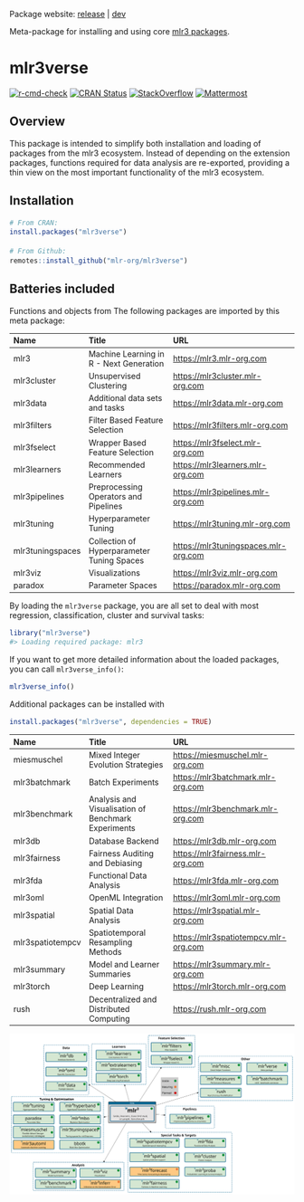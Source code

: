
<!-- README.md is generated from README.Rmd. Please edit that file -->

Package website: [release](https://mlr3verse.mlr-org.com/) \|
[dev](https://mlr3verse.mlr-org.com/dev/)

Meta-package for installing and using core [mlr3
packages](https://github.com/mlr-org/mlr3/wiki/Extension-Packages).

# mlr3verse

<!-- badges: start -->

[![r-cmd-check](https://github.com/mlr-org/mlr3verse/actions/workflows/r-cmd-check.yml/badge.svg)](https://github.com/mlr-org/mlr3verse/actions/workflows/r-cmd-check.yml)
[![CRAN
Status](https://www.r-pkg.org/badges/version-ago/mlr3verse)](https://cran.r-project.org/package=mlr3verse)
[![StackOverflow](https://img.shields.io/badge/stackoverflow-mlr3-orange.svg)](https://stackoverflow.com/questions/tagged/mlr3)
[![Mattermost](https://img.shields.io/badge/chat-mattermost-orange.svg)](https://lmmisld-lmu-stats-slds.srv.mwn.de/mlr_invite/)
<!-- badges: end -->

## Overview

This package is intended to simplify both installation and loading of
packages from the mlr3 ecosystem. Instead of depending on the extension
packages, functions required for data analysis are re-exported,
providing a thin view on the most important functionality of the mlr3
ecosystem.

## Installation

``` r
# From CRAN:
install.packages("mlr3verse")

# From Github:
remotes::install_github("mlr-org/mlr3verse")
```

## Batteries included

Functions and objects from The following packages are imported by this
meta package:

| Name             | Title                                      | URL                                    |
|:-----------------|:-------------------------------------------|:---------------------------------------|
| mlr3             | Machine Learning in R - Next Generation    | <https://mlr3.mlr-org.com>             |
| mlr3cluster      | Unsupervised Clustering                    | <https://mlr3cluster.mlr-org.com>      |
| mlr3data         | Additional data sets and tasks             | <https://mlr3data.mlr-org.com>         |
| mlr3filters      | Filter Based Feature Selection             | <https://mlr3filters.mlr-org.com>      |
| mlr3fselect      | Wrapper Based Feature Selection            | <https://mlr3fselect.mlr-org.com>      |
| mlr3learners     | Recommended Learners                       | <https://mlr3learners.mlr-org.com>     |
| mlr3pipelines    | Preprocessing Operators and Pipelines      | <https://mlr3pipelines.mlr-org.com>    |
| mlr3tuning       | Hyperparameter Tuning                      | <https://mlr3tuning.mlr-org.com>       |
| mlr3tuningspaces | Collection of Hyperparameter Tuning Spaces | <https://mlr3tuningspaces.mlr-org.com> |
| mlr3viz          | Visualizations                             | <https://mlr3viz.mlr-org.com>          |
| paradox          | Parameter Spaces                           | <https://paradox.mlr-org.com>          |

By loading the `mlr3verse` package, you are all set to deal with most
regression, classification, cluster and survival tasks:

``` r
library("mlr3verse")
#> Loading required package: mlr3
```

If you want to get more detailed information about the loaded packages,
you can call `mlr3verse_info()`:

``` r
mlr3verse_info()
```

Additional packages can be installed with

``` r
install.packages("mlr3verse", dependencies = TRUE)
```

| Name             | Title                                               | URL                                    |
|:-----------------|:----------------------------------------------------|:---------------------------------------|
| miesmuschel      | Mixed Integer Evolution Strategies                  | <https://miesmuschel.mlr-org.com>      |
| mlr3batchmark    | Batch Experiments                                   | <https://mlr3batchmark.mlr-org.com>    |
| mlr3benchmark    | Analysis and Visualisation of Benchmark Experiments | <https://mlr3benchmark.mlr-org.com>    |
| mlr3db           | Database Backend                                    | <https://mlr3db.mlr-org.com>           |
| mlr3fairness     | Fairness Auditing and Debiasing                     | <https://mlr3fairness.mlr-org.com>     |
| mlr3fda          | Functional Data Analysis                            | <https://mlr3fda.mlr-org.com>          |
| mlr3oml          | OpenML Integration                                  | <https://mlr3oml.mlr-org.com>          |
| mlr3spatial      | Spatial Data Analysis                               | <https://mlr3spatial.mlr-org.com>      |
| mlr3spatiotempcv | Spatiotemporal Resampling Methods                   | <https://mlr3spatiotempcv.mlr-org.com> |
| mlr3summary      | Model and Learner Summaries                         | <https://mlr3summary.mlr-org.com>      |
| mlr3torch        | Deep Learning                                       | <https://mlr3torch.mlr-org.com>        |
| rush             | Decentralized and Distributed Computing             | <https://rush.mlr-org.com>             |

<a href="https://raw.githubusercontent.com/mlr-org/mlr3/master/man/figures/mlr3verse.svg?sanitize=true"><img src="https://raw.githubusercontent.com/mlr-org/mlr3/master/man/figures/mlr3verse.svg?sanitize=true" /></a>
